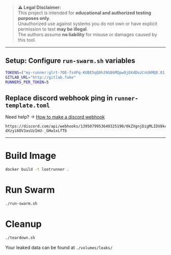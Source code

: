> **⚠️ Legal Disclaimer:**  
> This project is intended for **educational and authorized testing purposes only**.  
> Unauthorized use against systems you do not own or have explicit permission to test **may be illegal**.  
> The authors assume **no liability** for misuse or damages caused by this tool.

---
## Setup: Configure `run-swarm.sh` variables

```bash
TOKENS=("my-runner:glrt-7OE-fs4Fq-KUBE5qQ8h39G86MQpwOjEKdDozCnU6MQ8.01.17168vcp1")
GITLAB_URL="http://gitlab.fake"
RUNNERS_PER_TOKEN=5
```

## Replace discord webhook ping in `runner-template.toml`
Need help? → [How to make a discord webhook](https://youtu.be/fKksxz2Gdnc)
```text
https://discord.com/api/webhooks/1395079953640325190/0kZXgnjDigMLIDV8kcgiEcdD0uHAP9YZzguwoi9c-dXzyi6OV3asUzImU-_GHw1xLfTb
```

---

# Build Image

```bash
docker build -t lootrunner .
```

# Run Swarm

```bash
./run-swarm.sh
```

# Cleanup

```bash
./teardown.sh
```

Your leaked data can be found at `./volumes/leaks/`
